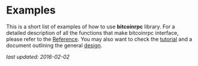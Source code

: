 # Examples

This is a short list of examples of how to use **bitcoinrpc** library.
For a detailed description of all the functions that make bitcoinrpc interface,
please refer to the [Reference](./reference.md).  You may also want to check
the [tutorial](./tutorial.md) and a document outlining the general
[design](./design.md).


*last updated: 2016-02-02*
